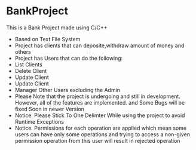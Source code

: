 # BankProject
This is a Bank Project made using C/C++ 
- Based on Text File System
- Project has clients that can deposite,withdraw amount of money and others
- Project has Users that can do the following:
-  List Clients
-  Delete Client
-  Update Client
-  Update Client
-  Manager Other Users excluding the Admin
-  Please Note that the project is undergoing and still in development. However, all of the features are implemented. and Some Bugs will be fixed Soon in newer Version
-  Notice: Please Stick To One Delimter While using the project to avoid Runtime Exceptions
-  Notice: Permissions for each operation are applied which mean some users can have only some operations and trying to access a non-given permission operation from this user will result in rejected operation
  
